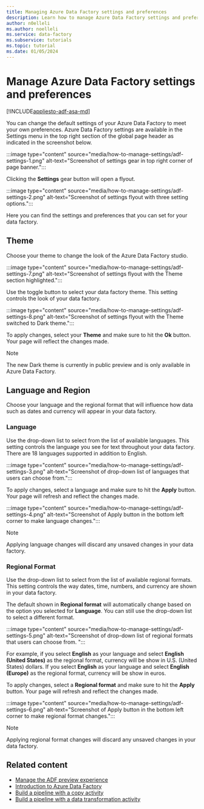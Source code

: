 ```yaml
---
title: Managing Azure Data Factory settings and preferences
description: Learn how to manage Azure Data Factory settings and preferences.
author: n0elleli
ms.author: noelleli
ms.service: data-factory
ms.subservice: tutorials
ms.topic: tutorial
ms.date: 01/05/2024
---
```


# Manage Azure Data Factory settings and preferences

[!INCLUDE[appliesto-adf-asa-md](includes/appliesto-adf-asa-md.md)]

You can change the default settings of your Azure Data Factory to meet your own preferences. 
Azure Data Factory settings are available in the Settings menu in the top right section of the global page header as indicated in the screenshot below. 

:::image type="content" source="media/how-to-manage-settings/adf-settings-1.png" alt-text="Screenshot of settings gear in top right corner of page banner.":::

Clicking the **Settings** gear button will open a flyout. 

:::image type="content" source="media/how-to-manage-settings/adf-settings-2.png" alt-text="Screenshot of settings flyout with three setting options.":::

Here you can find the settings and preferences that you can set for your data factory. 

## Theme

Choose your theme to change the look of the Azure Data Factory studio.

:::image type="content" source="media/how-to-manage-settings/adf-settings-7.png" alt-text="Screenshot of settings flyout with the Theme section highlighted.":::

Use the toggle button to select your data factory theme. This setting controls the look of your data factory. 

:::image type="content" source="media/how-to-manage-settings/adf-settings-8.png" alt-text="Screenshot of settings flyout with the Theme switched to Dark theme.":::

To apply changes, select your **Theme** and make sure to hit the **Ok** button. Your page will reflect the changes made. 

> [!NOTE]
> The new Dark theme is currently in public preview and is only available in Azure Data Factory.

## Language and Region

Choose your language and the regional format that will influence how data such as dates and currency will appear in your data factory. 

### Language

Use the drop-down list to select from the list of available languages. This setting controls the language you see for text throughout your data factory. There are 18 languages supported in addition to English. 

:::image type="content" source="media/how-to-manage-settings/adf-settings-3.png" alt-text="Screenshot of drop-down list of languages that users can choose from.":::

To apply changes, select a language and make sure to hit the **Apply** button. Your page will refresh and reflect the changes made. 

:::image type="content" source="media/how-to-manage-settings/adf-settings-4.png" alt-text="Screenshot of Apply button in the bottom left corner to make language changes.":::

> [!NOTE]
> Applying language changes will discard any unsaved changes in your data factory. 

### Regional Format

Use the drop-down list to select from the list of available regional formats. This setting controls the way dates, time, numbers, and currency are shown in your data factory. 

The default shown in **Regional format** will automatically change based on the option you selected for **Language**. You can still use the drop-down list to select a different format. 

:::image type="content" source="media/how-to-manage-settings/adf-settings-5.png" alt-text="Screenshot of drop-down list of regional formats that users can choose from. ":::

For example, if you select **English** as your language and select **English (United States)** as the regional format, currency will be show in U.S. (United States) dollars. If you select **English** as your language and select **English (Europe)** as the regional format, currency will be show in euros. 

To apply changes, select a **Regional format** and make sure to hit the **Apply** button. Your page will refresh and reflect the changes made. 

:::image type="content" source="media/how-to-manage-settings/adf-settings-6.png" alt-text="Screenshot of Apply button in the bottom left corner to make regional format changes.":::

> [!NOTE]
> Applying regional format changes will discard any unsaved changes in your data factory. 

## Related content
- [Manage the ADF preview experience](how-to-manage-studio-preview-exp.md)
- [Introduction to Azure Data Factory](introduction.md)
- [Build a pipeline with a copy activity](quickstart-create-data-factory-powershell.md)
- [Build a pipeline with a data transformation activity](tutorial-transform-data-spark-powershell.md)
